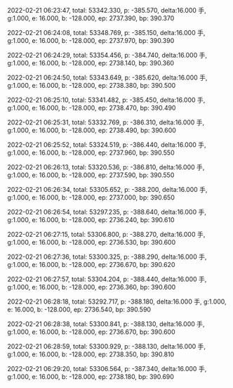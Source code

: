 2022-02-21 06:23:47, total: 53342.330, p: -385.570, delta:16.000 手, g:1.000, e: 16.000, b: -128.000, ep: 2737.390, bp: 390.370

2022-02-21 06:24:08, total: 53348.769, p: -385.150, delta:16.000 手, g:1.000, e: 16.000, b: -128.000, ep: 2737.970, bp: 390.390

2022-02-21 06:24:29, total: 53354.456, p: -384.740, delta:16.000 手, g:1.000, e: 16.000, b: -128.000, ep: 2738.140, bp: 390.360

2022-02-21 06:24:50, total: 53343.649, p: -385.620, delta:16.000 手, g:1.000, e: 16.000, b: -128.000, ep: 2738.380, bp: 390.500

2022-02-21 06:25:10, total: 53341.482, p: -385.450, delta:16.000 手, g:1.000, e: 16.000, b: -128.000, ep: 2738.470, bp: 390.490

2022-02-21 06:25:31, total: 53332.769, p: -386.310, delta:16.000 手, g:1.000, e: 16.000, b: -128.000, ep: 2738.490, bp: 390.600

2022-02-21 06:25:52, total: 53324.519, p: -386.440, delta:16.000 手, g:1.000, e: 16.000, b: -128.000, ep: 2737.960, bp: 390.550

2022-02-21 06:26:13, total: 53320.536, p: -386.810, delta:16.000 手, g:1.000, e: 16.000, b: -128.000, ep: 2737.590, bp: 390.550

2022-02-21 06:26:34, total: 53305.652, p: -388.200, delta:16.000 手, g:1.000, e: 16.000, b: -128.000, ep: 2737.000, bp: 390.650

2022-02-21 06:26:54, total: 53297.235, p: -388.640, delta:16.000 手, g:1.000, e: 16.000, b: -128.000, ep: 2736.240, bp: 390.610

2022-02-21 06:27:15, total: 53306.800, p: -388.270, delta:16.000 手, g:1.000, e: 16.000, b: -128.000, ep: 2736.530, bp: 390.600

2022-02-21 06:27:36, total: 53300.325, p: -388.290, delta:16.000 手, g:1.000, e: 16.000, b: -128.000, ep: 2736.670, bp: 390.620

2022-02-21 06:27:57, total: 53304.204, p: -388.440, delta:16.000 手, g:1.000, e: 16.000, b: -128.000, ep: 2736.360, bp: 390.600

2022-02-21 06:28:18, total: 53292.717, p: -388.180, delta:16.000 手, g:1.000, e: 16.000, b: -128.000, ep: 2736.540, bp: 390.590

2022-02-21 06:28:38, total: 53300.841, p: -388.130, delta:16.000 手, g:1.000, e: 16.000, b: -128.000, ep: 2736.670, bp: 390.600

2022-02-21 06:28:59, total: 53300.929, p: -388.130, delta:16.000 手, g:1.000, e: 16.000, b: -128.000, ep: 2738.350, bp: 390.810

2022-02-21 06:29:20, total: 53306.564, p: -387.340, delta:16.000 手, g:1.000, e: 16.000, b: -128.000, ep: 2738.180, bp: 390.690
